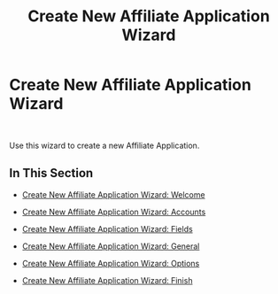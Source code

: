 ﻿---
title: Create New Affiliate Application Wizard
TOCTitle: Create New Affiliate Application Wizard
ms:assetid: d4c3d744-a800-4266-8d03-097d1a39a60b
ms:mtpsurl: https://msdn.microsoft.com/library/Bb743688(v=BTS.80)
ms:contentKeyID: 51531494
ms.date: 08/30/2017
mtps_version: v=BTS.80
---

# Create New Affiliate Application Wizard

 

Use this wizard to create a new Affiliate Application.

## In This Section

  - [Create New Affiliate Application Wizard: Welcome](create-new-affiliate-application-wizard-welcome.md)

  - [Create New Affiliate Application Wizard: Accounts](create-new-affiliate-application-wizard-accounts.md)

  - [Create New Affiliate Application Wizard: Fields](create-new-affiliate-application-wizard-fields.md)

  - [Create New Affiliate Application Wizard: General](create-new-affiliate-application-wizard-general.md)

  - [Create New Affiliate Application Wizard: Options](create-new-affiliate-application-wizard-options.md)

  - [Create New Affiliate Application Wizard: Finish](create-new-affiliate-application-wizard-finish.md)

